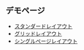 ## デモページ
- [スタンダードレイアウト](http://www.shoeisha.com/book/hp/mcoding/1/)
- [グリッドレイアウト](http://www.shoeisha.com/book/hp/mcoding/2/)
- [シングルページレイアウト](http://www.shoeisha.com/book/hp/mcoding/3/)


